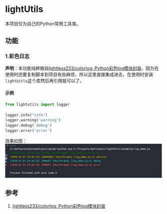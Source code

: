 # lightUtils
本项目仅为自己的Python常用工具类。

## 功能

### 1.彩色日志

**声明**：本功能纯粹搬自[lightless233/colorlog: Python彩色log模块封装](https://github.com/lightless233/colorlog)，因为在使用时还要复制脚本到项目有些麻烦，所以这里直接集成进去，在使用时安装`lightUitls`这个库然后再引用就可以了。

#### 示例
```python
from lightutils import logger

logger.info("info")
logger.warning('warning')
logger.debug('debug')
logger.error('error')
```

效果如图：
![效果](res/log-demo.jpg)

## 参考
1. [lightless233/colorlog: Python彩色log模块封装](https://github.com/lightless233/colorlog)
